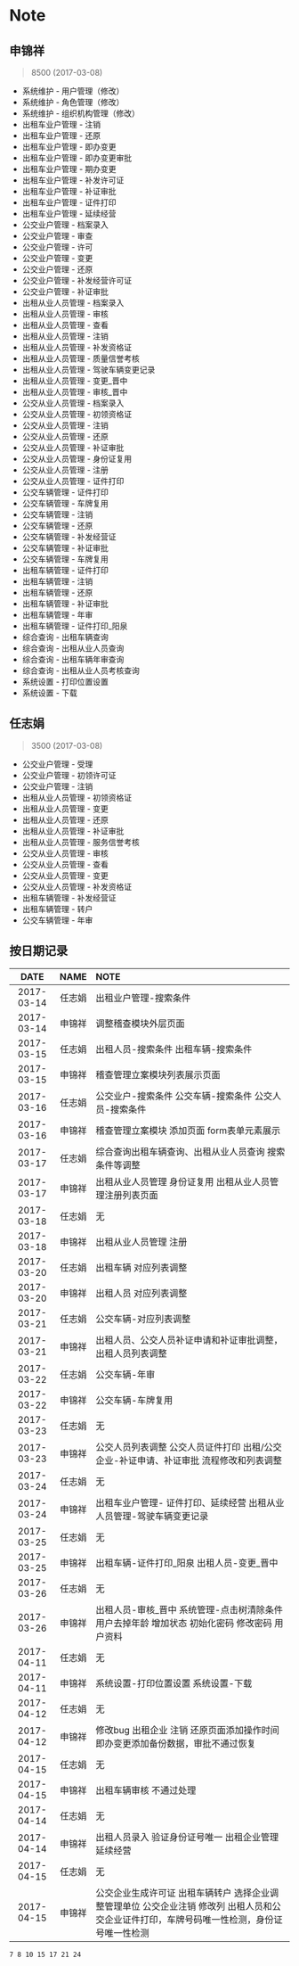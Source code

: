 # Note
## 申锦祥
> 8500 (2017-03-08)

* 系统维护 - 用户管理（修改）
* 系统维护 - 角色管理（修改）
* 系统维护 - 组织机构管理（修改）
* 出租车业户管理 - 注销
* 出租车业户管理 - 还原
* 出租车业户管理 - 即办变更
* 出租车业户管理 - 即办变更审批
* 出租车业户管理 - 期办变更
* 出租车业户管理 - 补发许可证
* 出租车业户管理 - 补证审批
* 出租车业户管理 - 证件打印
* 出租车业户管理 - 延续经营
* 公交业户管理 - 档案录入
* 公交业户管理 - 审查
* 公交业户管理 - 许可
* 公交业户管理 - 变更
* 公交业户管理 - 还原
* 公交业户管理 - 补发经营许可证
* 公交业户管理 - 补证审批
* 出租从业人员管理 - 档案录入
* 出租从业人员管理 - 审核
* 出租从业人员管理 - 查看
* 出租从业人员管理 - 注销
* 出租从业人员管理 - 补发资格证
* 出租从业人员管理 - 质量信誉考核
* 出租从业人员管理 - 驾驶车辆变更记录
* 出租从业人员管理 - 变更_晋中
* 出租从业人员管理 - 审核_晋中
* 公交从业人员管理 - 档案录入
* 公交从业人员管理 - 初领资格证
* 公交从业人员管理 - 注销
* 公交从业人员管理 - 还原
* 公交从业人员管理 - 补证审批
* 公交从业人员管理 - 身份证复用
* 公交从业人员管理 - 注册
* 公交从业人员管理 - 证件打印
* 公交车辆管理 - 证件打印
* 公交车辆管理 - 车牌复用
* 公交车辆管理 - 注销
* 公交车辆管理 - 还原
* 公交车辆管理 - 补发经营证
* 公交车辆管理 - 补证审批
* 公交车辆管理 - 车牌复用
* 出租车辆管理 - 证件打印
* 出租车辆管理 - 注销
* 出租车辆管理 - 还原
* 出租车辆管理 - 补证审批
* 出租车辆管理 - 年审
* 出租车辆管理 - 证件打印_阳泉
* 综合查询 - 出租车辆查询
* 综合查询 - 出租从业人员查询
* 综合查询 - 出租车辆年审查询
* 综合查询 - 出租从业人员考核查询
* 系统设置 - 打印位置设置
* 系统设置 - 下载

## 任志娟
> 3500 (2017-03-08)

* 公交业户管理 - 受理
* 公交业户管理 - 初领许可证
* 公交业户管理 - 注销
* 出租从业人员管理 - 初领资格证
* 出租从业人员管理 - 变更
* 出租从业人员管理 - 还原
* 出租从业人员管理 - 补证审批
* 出租从业人员管理 - 服务信誉考核
* 公交从业人员管理 - 审核
* 公交从业人员管理 - 查看
* 公交从业人员管理 - 变更
* 公交从业人员管理 - 补发资格证
* 出租车辆管理 - 补发经营证
* 出租车辆管理 - 转户
* 公交车辆管理 - 年审
## 按日期记录
|DATE|NAME|NOTE|
|:--------:|:----:|:-------------------------------------------|
|2017-03-14|任志娟|出租业户管理-搜索条件|
|2017-03-14|申锦祥|调整稽查模块外层页面|
|2017-03-15|任志娟|出租人员-搜索条件 出租车辆-搜索条件|
|2017-03-15|申锦祥|稽查管理立案模块列表展示页面|
|2017-03-16|任志娟|公交业户-搜索条件 公交车辆-搜索条件 公交人员-搜索条件|
|2017-03-16|申锦祥|稽查管理立案模块 添加页面 form表单元素展示|
|2017-03-17|任志娟|综合查询出租车辆查询、出租从业人员查询 搜索条件等调整|
|2017-03-17|申锦祥|出租从业人员管理 身份证复用 出租从业人员管理注册列表页面|
|2017-03-18|任志娟|无|
|2017-03-18|申锦祥|出租从业人员管理 注册|
|2017-03-20|任志娟|出租车辆 对应列表调整|
|2017-03-20|申锦祥|出租人员 对应列表调整|
|2017-03-21|任志娟|公交车辆-对应列表调整|
|2017-03-21|申锦祥|出租人员、公交人员补证申请和补证审批调整，出租人员列表调整|
|2017-03-22|任志娟|公交车辆-年审|
|2017-03-22|申锦祥|公交车辆-车牌复用|
|2017-03-23|任志娟|无|
|2017-03-23|申锦祥|公交人员列表调整 公交人员证件打印 出租/公交企业-补证申请、补证审批 流程修改和列表调整|
|2017-03-24|任志娟|无|
|2017-03-24|申锦祥|出租车业户管理- 证件打印、延续经营   出租从业人员管理-驾驶车辆变更记录|
|2017-03-25|任志娟|无|
|2017-03-25|申锦祥|出租车辆-证件打印_阳泉 出租人员-变更_晋中|
|2017-03-26|任志娟|无|
|2017-03-26|申锦祥|出租人员-审核_晋中 系统管理-点击树清除条件 用户去掉年龄 增加状态 初始化密码 修改密码 用户资料|
|2017-04-11|任志娟|无|
|2017-04-11|申锦祥|系统设置-打印位置设置 系统设置-下载|
|2017-04-12|任志娟|无|
|2017-04-12|申锦祥|修改bug 出租企业 注销 还原页面添加操作时间 即办变更添加备份数据，审批不通过恢复|
|2017-04-15|任志娟|无|
|2017-04-15|申锦祥|出租车辆审核 不通过处理|
|2017-04-14|任志娟|无|
|2017-04-14|申锦祥|出租人员录入 验证身份证号唯一   出租企业管理 延续经营|
|2017-04-15|任志娟|无|
|2017-04-15|申锦祥|公交企业生成许可证 出租车辆转户 选择企业调整管理单位 公交企业注销 修改列 出租人员和公交企业证件打印，车牌号码唯一性检测，身份证号唯一性检测|

```
7 8 10 15 17 21 24
```
